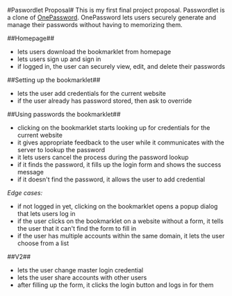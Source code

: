 #Paswordlet Proposal#
This is my first final project proposal. Passwordlet is a clone of [OnePassword](https://agilebits.com/onepassword/mac). OnePassword lets users securely generate and manage their passwords without having to memorizing them.

##Homepage##
- lets users download the bookmarklet from homepage
- lets users sign up and sign in
- if logged in, the user can securely view, edit, and delete their passwords

##Setting up the bookmarklet##
- lets the user add credentials for the current website
- if the user already has password stored, then ask to override

##Using passwords the bookmarklet##
- clicking on the bookmarklet starts looking up for credentials for the current website
- it gives appropriate feedback to the user while it communicates with the server to lookup the password
- it lets users cancel the process during the password lookup
- if it finds the password, it fills up the login form and shows the success message
- if it doesn't find the password, it allows the user to add credential

_Edge cases:_

- if not logged in yet, clicking on the bookmarklet opens a popup dialog that lets users log in
- if the user clicks on the bookmarklet on a website without a form, it tells the user that it can't find the form to fill in
- if the user has multiple accounts within the same domain, it lets the user choose from a list

##V2##
- lets the user change master login credential
- lets the user share accounts with other users
- after filling up the form, it clicks the login button and logs in for them